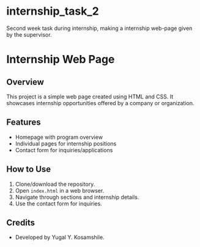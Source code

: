 # internship_task_2
Second week task during internship, making a internship web-page given by the supervisor. 
# Internship Web Page

## Overview
This project is a simple web page created using HTML and CSS. It showcases internship opportunities offered by a company or organization.

## Features
- Homepage with program overview
- Individual pages for internship positions
- Contact form for inquiries/applications

## How to Use
1. Clone/download the repository.
2. Open `index.html` in a web browser.
3. Navigate through sections and internship details.
4. Use the contact form for inquiries.

## Credits
- Developed by Yugal Y. Kosamshile.
